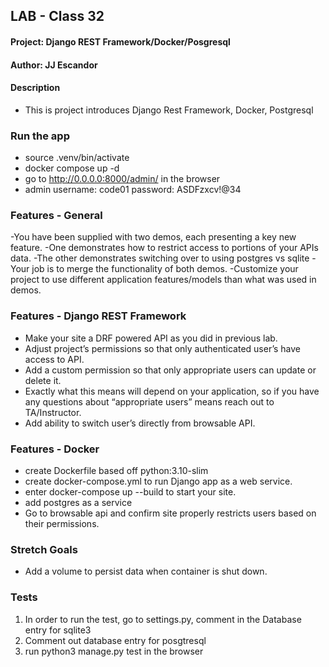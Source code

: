 ## LAB - Class 32

#### Project: Django REST Framework/Docker/Posgresql
#### Author: JJ Escandor

#### Description
 - This is project introduces Django Rest Framework, Docker, Postgresql

### Run the app
 - source .venv/bin/activate
 - docker compose up -d
 - go to http://0.0.0.0:8000/admin/ in the browser
 - admin username: code01 password: ASDFzxcv!@34 

### Features - General
-You have been supplied with two demos, each presenting a key new feature.
-One demonstrates how to restrict access to portions of your APIs data.
-The other demonstrates switching over to using postgres vs sqlite
-Your job is to merge the functionality of both demos.
-Customize your project to use different application features/models than what was used in demos.

### Features - Django REST Framework
- Make your site a DRF powered API as you did in previous lab.
- Adjust project’s permissions so that only authenticated user’s have access to API.
- Add a custom permission so that only appropriate users can update or delete it.
- Exactly what this means will depend on your application, so if you have any questions about “appropriate users” means reach out to TA/Instructor.
- Add ability to switch user’s directly from browsable API.

### Features - Docker
- create Dockerfile based off python:3.10-slim
- create docker-compose.yml to run Django app as a web service.
- enter docker-compose up --build to start your site.
- add postgres as a service
- Go to browsable api and confirm site properly restricts users based on their permissions.

### Stretch Goals
- Add a volume to persist data when container is shut down.

### Tests
1. In order to run the test, go to settings.py, comment in the Database entry for sqlite3
1. Comment out database entry for posgtresql
1. run python3 manage.py test in the browser
